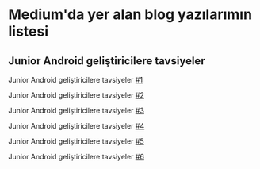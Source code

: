 # Medium'da yer alan blog yazılarımın listesi

## Junior Android geliştiricilere tavsiyeler

Junior Android geliştiricilere tavsiyeler [#1](https://medium.com/turkce/junior-android-geliştiricilere-tavsiyeler-6e1d9df1d3d4)

Junior Android geliştiricilere tavsiyeler [#2](https://medium.com/turkce/junior-android-geliştiricilere-tavsiyeler-2-f4a201c6a4d6)

Junior Android geliştiricilere tavsiyeler [#3](https://medium.com/turkce/junior-android-geliştiricilere-tavsiyeler-3-d18b7f613e3a)

Junior Android geliştiricilere tavsiyeler [#4](https://medium.com/turkce/junior-android-geliştiricilere-tavsiyeler-4-a31830f42346)

Junior Android geliştiricilere tavsiyeler [#5](https://medium.com/turkce/junior-android-geliştiricilere-tavsiyeler-5-166eaaba464)

Junior Android geliştiricilere tavsiyeler [#6](https://medium.com/turkce/junior-android-geliştiricilere-tavsiyeler-6-2153b9edefe5)
